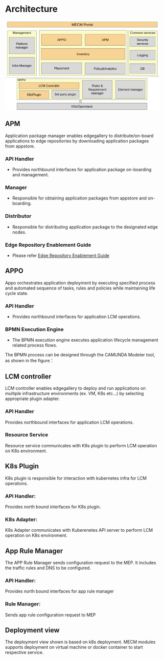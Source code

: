 Architecture
==============


![.](/uploads/images/2020/0924/mecm-architecture.png "mecm-architecture.png")

## APM
 Application package manager enables edgegallery to distribute/on-board applications to edge repositories by
  downloading application packages from appstore. 
  
### API Handler

* Provides northbound interfaces for application package on-boarding and management.     

### Manager

* Responsible for obtaining application packages from appstore and on-boarding.     
  
### Distributor

* Responsible for distributing application package to the designated edge nodes.

### Edge Repository Enablement Guide

* Please refer [Edge Repository Enablement Guide](Edge_Repository_Enablement_Guide.md)
  
## APPO
 Appo orchestrates application deployment by executing specified process and automated sequence of tasks, rules and
  policies while maintaining life cycle state.

### API Handler

* Provides northbound interfaces for application LCM operations.     

### BPMN Execution Engine

* The BPMN execution engine executes application lifecycle management related process flows.        

The BPMN process can be designed through the CAMUNDA Modeler tool, as shown in the figure：

## LCM controller
 LCM controller enables edgegallery to deploy and run applications on multiple infrastructure environments (ex. VM, K8s
  etc...) by selecting appropriate plugin adapter. 

### API Handler
 Provides northbound interfaces for application LCM operations.

### Resource Service
 Resource service communicates with K8s plugin to perform LCM operation on K8s environment.

## K8s Plugin
 K8s plugin is responsible for interaction with kubernetes infra for LCM operations.
 
### API Handler: 
 Provides north bound interfaces for K8s plugin.

### K8s Adapter:

 K8s Adapter communicates with Kuberenetes API server to perform LCM operation on K8s environment.

## App Rule Manager

The APP Rule Manager sends configuration request to the MEP. It includes the traffic rules and DNS to be configured.

### API Handler: 
Provides north bound interfaces for app rule manager

### Rule Manager:
Sends app rule configuration request to MEP

## Deployment view

The deployment view shown is based on k8s deployment. MECM modules supports deployment on virtual
 machine or docker container to start respective service.
 
